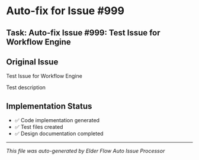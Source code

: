 # Auto-fix for Issue #999

## Task: Auto-fix Issue #999: Test Issue for Workflow Engine

## Original Issue
Test Issue for Workflow Engine

Test description

## Implementation Status
- ✅ Code implementation generated
- ✅ Test files created
- ✅ Design documentation completed


---
*This file was auto-generated by Elder Flow Auto Issue Processor*
